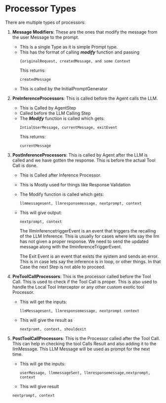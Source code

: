 # Processor Types

There are multiple types of processors:
1. **Message Modifiers**: These are the ones that modify the message from the user Message to the prompt. 
	- This is a single Type as it is simple Prompt type.
	- This has the format of calling ***modify*** function and passing 
		```
		{originalRequest, createdMessage, and some Context
		```
		This returns:
		```
		createdMessage
		```
	- This is called by the InitialPromptGenerator 
	
2. **PreInferenceProcessors**: This is called before the Agent calls the LLM. 
	- This is Called by AgentStep
	- Called before the LLM Calling Step
	- The ***Modify*** function is called which gets:
		```
		IntialUserMessage, currentMessage, exitEvent
		```
		This returns:
		```
		currentMessage
		```
		
3. **PostInferenceProcessors**: This is called by Agent after the LLM is called and we have gotten the response. This is before the actual Tool Call is done. 
	- This is Called after Inference Processor. 
	- This is Mostly used for things like Response Validation 
	- The Modify function is called which gets:
		```
		llmmessagesent, llmresponsemessage, nextprompt, context
		```
	- This will give output:
		```
		nextprompt, context
		```
	
		The lllminferencetriggerEvent is an event that triggers the recalling of the LLM Inference. This is usually for cases where lets say the llm has not given a proper response.  We need to send the updated message along with the llminferenceTriggerEvent.
		
		The Exit Event is an event that exists the system and sends an error. This is in case lets say the inference is in loop, or other things. In that Case the next Step is not able to proceed.
		
1. **PreToolCallProcessors**:  This is the processor called before the Tool Call. This is used to check if the Tool Call is proper. This is also used to handle the Local Tool Interceptor or any other custom exotic tool Processor. 
	- This will get the inputs:
		```
		llmMessagesent, llmresponsemessage, nextprompt context
		```
	- This will give the result as 
		```
		nextpromt, context, shouldexit
		```
2. **PostToolCallProcessors**: This is the Processor called after the Tool Call. This can help in checking the tool Calls Result and also adding it to the llmMessage. This LLM Message will be used as prompt for the next time. 
	- This will ge the inputs:
		```
		userMessage, llmmessageSent, llmresponsemessage,nextprompt, context
		```
	- This will give result
	```
	nextprompt, context
	```